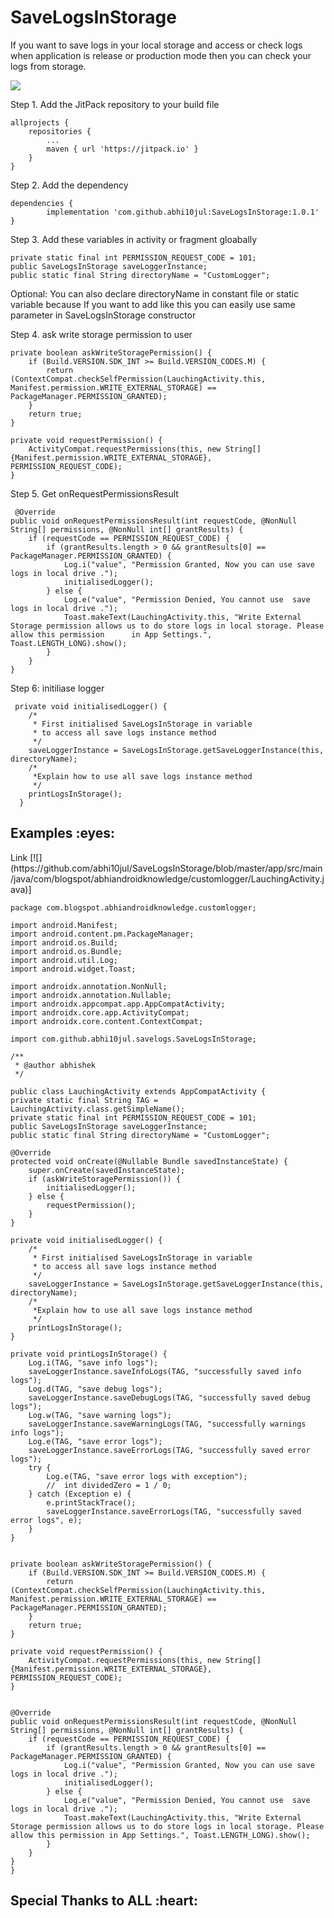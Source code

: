 # SaveLogsInStorage
If you want to save logs in your local storage and access or check logs when application is release or production mode then you can check your logs from storage.

[![](https://jitpack.io/v/abhi10jul/SaveLogsInStorage.svg)](https://jitpack.io/#abhi10jul/SaveLogsInStorage)

Step 1. Add the JitPack repository to your build file


	allprojects {
		repositories {
			...
			maven { url 'https://jitpack.io' }
		}
	}
  
  
  
  Step 2. Add the dependency
  
  
  	dependencies {
	        implementation 'com.github.abhi10jul:SaveLogsInStorage:1.0.1'
	}
  
  
Step 3. Add these variables in activity or fragment gloabally 
	  
	private static final int PERMISSION_REQUEST_CODE = 101;
	public SaveLogsInStorage saveLoggerInstance;
	public static final String directoryName = "CustomLogger";
	  
Optional: You can also declare directoryName in constant file or static variable because If you want to add like this you can easily use same parameter in SaveLogsInStorage constructor

Step 4. ask write storage permission to user 

	private boolean askWriteStoragePermission() {
        if (Build.VERSION.SDK_INT >= Build.VERSION_CODES.M) {
            return (ContextCompat.checkSelfPermission(LauchingActivity.this, Manifest.permission.WRITE_EXTERNAL_STORAGE) == PackageManager.PERMISSION_GRANTED);
        }
        return true;
    }

    private void requestPermission() {
        ActivityCompat.requestPermissions(this, new String[]{Manifest.permission.WRITE_EXTERNAL_STORAGE}, PERMISSION_REQUEST_CODE);
    }
    
 Step 5. Get onRequestPermissionsResult
 
     @Override
    public void onRequestPermissionsResult(int requestCode, @NonNull String[] permissions, @NonNull int[] grantResults) {
        if (requestCode == PERMISSION_REQUEST_CODE) {
            if (grantResults.length > 0 && grantResults[0] == PackageManager.PERMISSION_GRANTED) {
                Log.i("value", "Permission Granted, Now you can use save logs in local drive .");
                initialisedLogger();
            } else {
                Log.e("value", "Permission Denied, You cannot use  save logs in local drive .");
                Toast.makeText(LauchingActivity.this, "Write External Storage permission allows us to do store logs in local storage. Please allow this permission 		in App Settings.", Toast.LENGTH_LONG).show();
            }
        }
    }
    
    
  Step 6: initiliase logger
  
  	 private void initialisedLogger() {
        /*
         * First initialised SaveLogsInStorage in variable
         * to access all save logs instance method
         */
        saveLoggerInstance = SaveLogsInStorage.getSaveLoggerInstance(this, directoryName);
        /*
         *Explain how to use all save logs instance method
         */
        printLogsInStorage();
  	  }
	  
	
<h2 id="examples">Examples :eyes:</h2>
Link [![](https://github.com/abhi10jul/SaveLogsInStorage/blob/master/app/src/main/java/com/blogspot/abhiandroidknowledge/customlogger/LauchingActivity.java)]

	package com.blogspot.abhiandroidknowledge.customlogger;

	import android.Manifest;
	import android.content.pm.PackageManager;
	import android.os.Build;
	import android.os.Bundle;
	import android.util.Log;
	import android.widget.Toast;

	import androidx.annotation.NonNull;
	import androidx.annotation.Nullable;
	import androidx.appcompat.app.AppCompatActivity;
	import androidx.core.app.ActivityCompat;
	import androidx.core.content.ContextCompat;

	import com.github.abhi10jul.savelogs.SaveLogsInStorage;

	/**
	 * @author abhishek
	 */

    public class LauchingActivity extends AppCompatActivity {
    private static final String TAG = LauchingActivity.class.getSimpleName();
    private static final int PERMISSION_REQUEST_CODE = 101;
    public SaveLogsInStorage saveLoggerInstance;
    public static final String directoryName = "CustomLogger";

    @Override
    protected void onCreate(@Nullable Bundle savedInstanceState) {
        super.onCreate(savedInstanceState);
        if (askWriteStoragePermission()) {
            initialisedLogger();
        } else {
            requestPermission();
        }
    }

    private void initialisedLogger() {
        /*
         * First initialised SaveLogsInStorage in variable
         * to access all save logs instance method
         */
        saveLoggerInstance = SaveLogsInStorage.getSaveLoggerInstance(this, directoryName);
        /*
         *Explain how to use all save logs instance method
         */
        printLogsInStorage();
    }

    private void printLogsInStorage() {
        Log.i(TAG, "save info logs");
        saveLoggerInstance.saveInfoLogs(TAG, "successfully saved info logs");
        Log.d(TAG, "save debug logs");
        saveLoggerInstance.saveDebugLogs(TAG, "successfully saved debug logs");
        Log.w(TAG, "save warning logs");
        saveLoggerInstance.saveWarningLogs(TAG, "successfully warnings info logs");
        Log.e(TAG, "save error logs");
        saveLoggerInstance.saveErrorLogs(TAG, "successfully saved error logs");
        try {
            Log.e(TAG, "save error logs with exception");
            //  int dividedZero = 1 / 0;
        } catch (Exception e) {
            e.printStackTrace();
            saveLoggerInstance.saveErrorLogs(TAG, "successfully saved error logs", e);
        }
    }


    private boolean askWriteStoragePermission() {
        if (Build.VERSION.SDK_INT >= Build.VERSION_CODES.M) {
            return (ContextCompat.checkSelfPermission(LauchingActivity.this, Manifest.permission.WRITE_EXTERNAL_STORAGE) == PackageManager.PERMISSION_GRANTED);
        }
        return true;
    }

    private void requestPermission() {
        ActivityCompat.requestPermissions(this, new String[]{Manifest.permission.WRITE_EXTERNAL_STORAGE}, PERMISSION_REQUEST_CODE);
    }


    @Override
    public void onRequestPermissionsResult(int requestCode, @NonNull String[] permissions, @NonNull int[] grantResults) {
        if (requestCode == PERMISSION_REQUEST_CODE) {
            if (grantResults.length > 0 && grantResults[0] == PackageManager.PERMISSION_GRANTED) {
                Log.i("value", "Permission Granted, Now you can use save logs in local drive .");
                initialisedLogger();
            } else {
                Log.e("value", "Permission Denied, You cannot use  save logs in local drive .");
                Toast.makeText(LauchingActivity.this, "Write External Storage permission allows us to do store logs in local storage. Please allow this permission in App Settings.", Toast.LENGTH_LONG).show();
            }
        }
    }
	}
	
	

<h2 id="creators">Special Thanks to ALL :heart:</h2>
